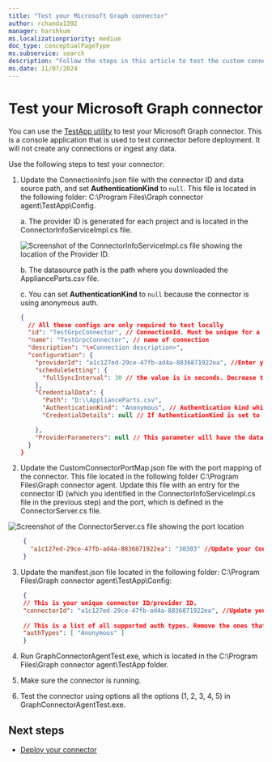 ```yaml
---
title: "Test your Microsoft Graph connector"
author: rchanda1392
manager: harshkum
ms.localizationpriority: medium
doc_type: conceptualPageType
ms.subservice: search
description: "Follow the steps in this article to test the custom connector you built using the Microsoft Graph connectors SDK."
ms.date: 11/07/2024
---
```


# Test your Microsoft Graph connector

You can use the [TestApp utility](/graph/custom-connector-sdk-testapp) to test your Microsoft Graph connector. This is a console application that is used to test connector before deployment. It will not create any connections or ingest any data.

Use the following steps to test your connector:

1. Update the ConnectionInfo.json file with the connector ID and data source path, and set **AuthenticationKind** to `null`. This file is located in the following folder: C:\Program Files\Graph connector agent\TestApp\Config.

    a. The provider ID is generated for each project and is located in the ConnectorInfoServiceImpl.cs file.
    
    ![Screenshot of the ConnectorInfoServiceImpl.cs file showing the location of the Provider ID.](images/connectors-sdk/providerid.png)

    b. The datasource path is the path where you downloaded the ApplianceParts.csv file.

    c. You can set **AuthenticationKind** to `null` because the connector is using anonymous auth.

    ```json
    {
      // All these configs are only required to test locally
      "id": "TestGrpcConnector", // ConnectionId. Must be unique for a tenant. Change this for each crawlTest
      "name": "TestGrpcConnector", // name of connection
      "description": "\<Connection description>",
      "configuration": {
        "providerId": "a1c127ed-29ce-47fb-ad4a-8836871922ea", //Enter your ConnectorUniqueId
        "scheduleSetting": {
          "fullSyncInterval": 30 // the value is in seconds. Decrease this to run consecutive tests on the same connectionId
        },
        "CredentialData": {
          "Path": "D:\\ApplianceParts.csv",
          "AuthenticationKind": "Anonymous", // Authentication kind which connector supports eg: basic, windows, anonymous, oauth2.client_credentials
          "CredentialDetails": null // If AuthenticationKind is set to something different, use { "loginId": "", "loginSecret": "" } here
    
        },
        "ProviderParameters": null // This parameter will have the data/configuration given during connection creation time. Will be present in JSON serialized format
      }
    }

    ```


2. Update the CustomConnectorPortMap.json file with the port mapping of the connector. This file located in the following folder C:\Program Files\Graph connector agent. Update this file with an entry for the connector ID (which you identified in the ConnectorInfoServiceImpl.cs file in the previous step) and the port, which is defined in the ConnectorServer.cs file.

![Screenshot of the ConnectorServer.cs file showing the port location](images/connectors-sdk/portmap.png)

```json
    {
      "a1c127ed-29ce-47fb-ad4a-8836871922ea": "30303" //Update your ConnectorUniqueId and Port information
    }

```

3. Update the manifest.json file located in the following folder: C:\Program Files\Graph connector agent\TestApp\Config:

```json
    {
    // This is your unique connector ID/provider ID.
    "connectorId": "a1c127ed-29ce-47fb-ad4a-8836871922ea", //Update your ConnectorUniqueId here
    
    // This is a list of all supported auth types. Remove the ones that the connector does not support.
    "authTypes": [ "Anonymous" ]   
    }

```

4. Run GraphConnectorAgentTest.exe, which is located in the C:\Program Files\Graph connector agent\TestApp folder.

5. Make sure the connector is running.

6. Test the connector using options all the options (1, 2, 3, 4, 5) in GraphConnectorAgentTest.exe.

## Next steps

* [Deploy your connector](/graph/custom-connector-sdk-sample-hosting)
